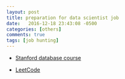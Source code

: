 ```yaml
---
layout: post
title: preparation for data scientist job 
date:   2016-12-18 23:43:08 -0500
categories: [others]
comments: true
tags: [job hunting]
---
```




* [Stanford database course](https://lagunita.stanford.edu/courses/DB/2014/SelfPaced/about)

* [LeetCode](https://leetcode.com)


